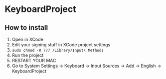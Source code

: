 # KeyboardProject

## How to install
1. Open in XCode
2. Edit your signing stuff in XCode project settings
3. `sudo chmod -R 777 /Library/Input\ Methods`
4. Run the project
5. RESTART YOUR MAC
6. Go to System Settings -> Keyboard -> Input Sources -> Add -> English -> KeyboardProject


